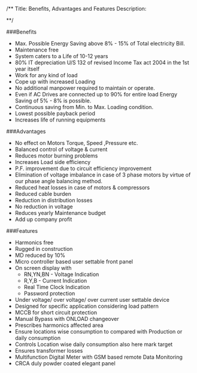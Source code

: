/**
Title: Benefits, Advantages and Features
Description: 

**/

###Benefits

- Max. Possible Energy Saving above 8% - 15% of Total electricity Bill.
- Maintenance free
- System caters to a Life of 10-12 years
- 80% IT depreciation U/S 132 of revised Income Tax act 2004 in the 1st year itself
- Work for any kind of load
- Cope up with increased Loading
- No additional manpower required to maintain or operate.
- Even if AC Drives are connected up to 90% for entire load Energy Saving of 5% -  8% is possible.
- Continuous saving from Min. to Max. Loading condition.
- Lowest possible payback period
- Increases life of running equipments

    
###Advantages

- No effect on Motors Torque, Speed ,Pressure etc.
- Balanced control of voltage &amp; current
- Reduces motor burning problems
- Increases Load side efficiency
- P.F. improvement due to circuit efficiency improvement
- Elimination of voltage imbalance in case of 3 phase motors by virtue of our phase angle balancing method.
- Reduced heat losses in case of motors & compressors
- Reduced cable burden
- Reduction in distribution losses
- No reduction in voltage
- Reduces yearly Maintenance budget
- Add up company profit

###Features

- Harmonics free  
- Rugged in construction
- MD reduced by 10%
- Micro controller based user settable front panel
- On screen display with
  - RN,YN,BN - Voltage Indication
  - R,Y,B - Current Indication
  - Real Time Clock Indication
  - Password protection
- Under voltage/ over voltage/ over current user settable device
- Designed for specific application considering load pattern
- MCCB for short circuit protection
- Manual Bypass with ONLOAD changeover
- Prescribes harmonics affected area  
- Ensure locations wise consumption to compared with Production or daily consumption
- Controls Location wise daily consumption also here mark target
- Ensures transformer losses
- Multifunction Digital Meter with GSM based remote Data Monitoring 
- CRCA duly powder coated elegant panel

